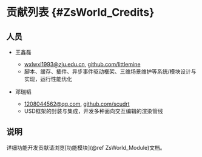 # 贡献列表 {#ZsWorld_Credits}

## 人员

- 王鑫磊
	- wxlwxl1993@zju.edu.cn, [github.com/littlemine](https://github.com/littlemine)
	- 脚本、缓存、插件、异步事件驱动框架、三维场景维护等系统/模块设计与实现，运行性能优化

- 邓瑞韬
	- 1208044562@qq.com, [github.com/scudrt](https://github.com/scudrt)
	- USD框架的封装与集成，开发多种面向交互编辑的渲染管线

## 说明
详细功能开发贡献请浏览[功能模块](@ref ZsWorld_Module)文档。
